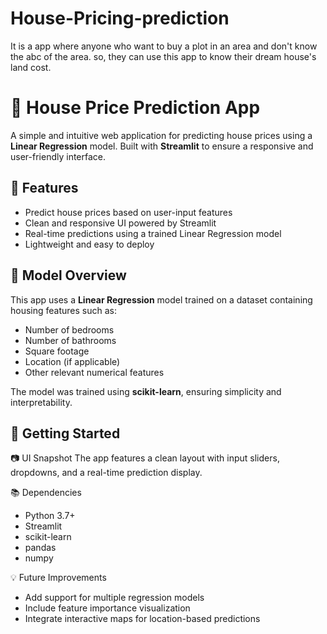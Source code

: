 # House-Pricing-prediction
It is a app where anyone who want to buy a plot in an area and don't know the abc of the area. so, they can use this app to know their dream house's land cost.
# 🏡 House Price Prediction App

A simple and intuitive web application for predicting house prices using a **Linear Regression** model. Built with **Streamlit** to ensure a responsive and user-friendly interface.

## 📌 Features

- Predict house prices based on user-input features
- Clean and responsive UI powered by Streamlit
- Real-time predictions using a trained Linear Regression model
- Lightweight and easy to deploy

## 🧠 Model Overview

This app uses a **Linear Regression** model trained on a dataset containing housing features such as:

- Number of bedrooms
- Number of bathrooms
- Square footage
- Location (if applicable)
- Other relevant numerical features

The model was trained using **scikit-learn**, ensuring simplicity and interpretability.

## 🚀 Getting Started

📷 UI Snapshot
The app features a clean layout with input sliders, dropdowns, and a real-time prediction display.

📚 Dependencies
- Python 3.7+
- Streamlit
- scikit-learn
- pandas
- numpy

💡 Future Improvements
- Add support for multiple regression models
- Include feature importance visualization
- Integrate interactive maps for location-based predictions
  
